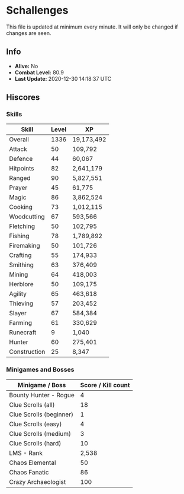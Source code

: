 # Schallenges

This file is updated at minimum every minute. It will only be changed if changes are seen.

## Info

 - **Alive:** No
 - **Combat Level:** 80.9
 - **Last Update:** 2020-12-30 14:18:37 UTC

## Hiscores

### Skills

| Skill | Level | XP |
|--|--|--|
| Overall | 1336 | 19,173,492 |
| Attack | 50 | 109,792 |
| Defence | 44 | 60,067 |
| Hitpoints | 82 | 2,641,179 |
| Ranged | 90 | 5,827,551 |
| Prayer | 45 | 61,775 |
| Magic | 86 | 3,862,524 |
| Cooking | 73 | 1,012,115 |
| Woodcutting | 67 | 593,566 |
| Fletching | 50 | 102,795 |
| Fishing | 78 | 1,789,892 |
| Firemaking | 50 | 101,726 |
| Crafting | 55 | 174,933 |
| Smithing | 63 | 376,409 |
| Mining | 64 | 418,003 |
| Herblore | 50 | 109,175 |
| Agility | 65 | 463,618 |
| Thieving | 57 | 203,452 |
| Slayer | 67 | 584,384 |
| Farming | 61 | 330,629 |
| Runecraft | 9 | 1,040 |
| Hunter | 60 | 275,401 |
| Construction | 25 | 8,347 |

### Minigames and Bosses

| Minigame / Boss | Score / Kill count |
|--|--|
| Bounty Hunter - Rogue | 4 |
| Clue Scrolls (all) | 18 |
| Clue Scrolls (beginner) | 1 |
| Clue Scrolls (easy) | 4 |
| Clue Scrolls (medium) | 3 |
| Clue Scrolls (hard) | 10 |
| LMS - Rank | 2,538 |
| Chaos Elemental | 50 |
| Chaos Fanatic | 86 |
| Crazy Archaeologist | 100 |
